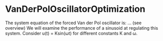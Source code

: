 # VanDerPolOscillatorOptimization
The system equation of the forced Van der Pol oscillator is:
... (see overview)
We will examine the performance of a sinusoid at regulating this system. 
Consider u(t) = Ksin(ωt) for different constants K and ω. 
